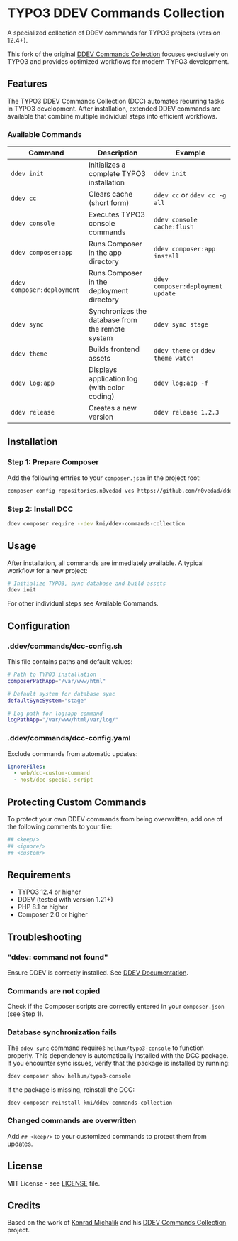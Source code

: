 # TYPO3 DDEV Commands Collection

A specialized collection of DDEV commands for TYPO3 projects (version 12.4+).

This fork of the original [DDEV Commands Collection](https://github.com/jackd248/ddev-commands-collection) focuses exclusively on TYPO3 and provides optimized workflows for modern TYPO3 development.

## Features

The TYPO3 DDEV Commands Collection (DCC) automates recurring tasks in TYPO3 development. After installation, extended DDEV commands are available that combine multiple individual steps into efficient workflows.

### Available Commands

| Command                    | Description                                               | Example                              |
|--------------------------- |-----------------------------------------------------------|--------------------------------------|
| `ddev init`                | Initializes a complete TYPO3 installation                 | `ddev init`                          |
| `ddev cc`                  | Clears cache (short form)                                 | `ddev cc` or `ddev cc -g all`        |
| `ddev console`             | Executes TYPO3 console commands                           | `ddev console cache:flush`           |
| `ddev composer:app`        | Runs Composer in the app directory                        | `ddev composer:app install`          |
| `ddev composer:deployment` | Runs Composer in the deployment directory                 | `ddev composer:deployment update`    |
| `ddev sync`                | Synchronizes the database from the remote system          | `ddev sync stage`                    |
| `ddev theme`               | Builds frontend assets                                    | `ddev theme` or `ddev theme watch`   |
| `ddev log:app`             | Displays application log (with color coding)              | `ddev log:app -f`                    |
| `ddev release`             | Creates a new version                                     | `ddev release 1.2.3`                 |


## Installation

### Step 1: Prepare Composer

Add the following entries to your `composer.json` in the project root:

```bash
composer config repositories.n0vedad vcs https://github.com/n0vedad/ddev-commands-collection
```

### Step 2: Install DCC

```bash
ddev composer require --dev kmi/ddev-commands-collection
```

## Usage

After installation, all commands are immediately available. A typical workflow for a new project:

```bash
# Initialize TYPO3, sync database and build assets
ddev init
```
For other individual steps see Available Commands.

## Configuration

### .ddev/commands/dcc-config.sh

This file contains paths and default values:

```bash
# Path to TYPO3 installation
composerPathApp="/var/www/html"

# Default system for database sync
defaultSyncSystem="stage"

# Log path for log:app command
logPathApp="/var/www/html/var/log/"
```

### .ddev/commands/dcc-config.yaml

Exclude commands from automatic updates:

```yaml
ignoreFiles:
  - web/dcc-custom-command
  - host/dcc-special-script
```

## Protecting Custom Commands

To protect your own DDEV commands from being overwritten, add one of the following comments to your file:

```bash
## <keep/>
## <ignore/>
## <custom/>
```

## Requirements

- TYPO3 12.4 or higher
- DDEV (tested with version 1.21+)
- PHP 8.1 or higher
- Composer 2.0 or higher

## Troubleshooting

### "ddev: command not found"

Ensure DDEV is correctly installed. See [DDEV Documentation](https://ddev.readthedocs.io/).

### Commands are not copied

Check if the Composer scripts are correctly entered in your `composer.json` (see Step 1).

### Database synchronization fails

The `ddev sync` command requires `helhum/typo3-console` to function properly. This dependency is automatically installed with the DCC package. If you encounter sync issues, verify that the package is installed by running:

```bash
ddev composer show helhum/typo3-console
```

If the package is missing, reinstall the DCC:

```bash
ddev composer reinstall kmi/ddev-commands-collection
```

### Changed commands are overwritten

Add `## <keep/>` to your customized commands to protect them from updates.

## License

MIT License - see [LICENSE](LICENSE) file.

## Credits

Based on the work of [Konrad Michalik](https://github.com/jackd248) and his [DDEV Commands Collection](https://github.com/jackd248/ddev-commands-collection) project.